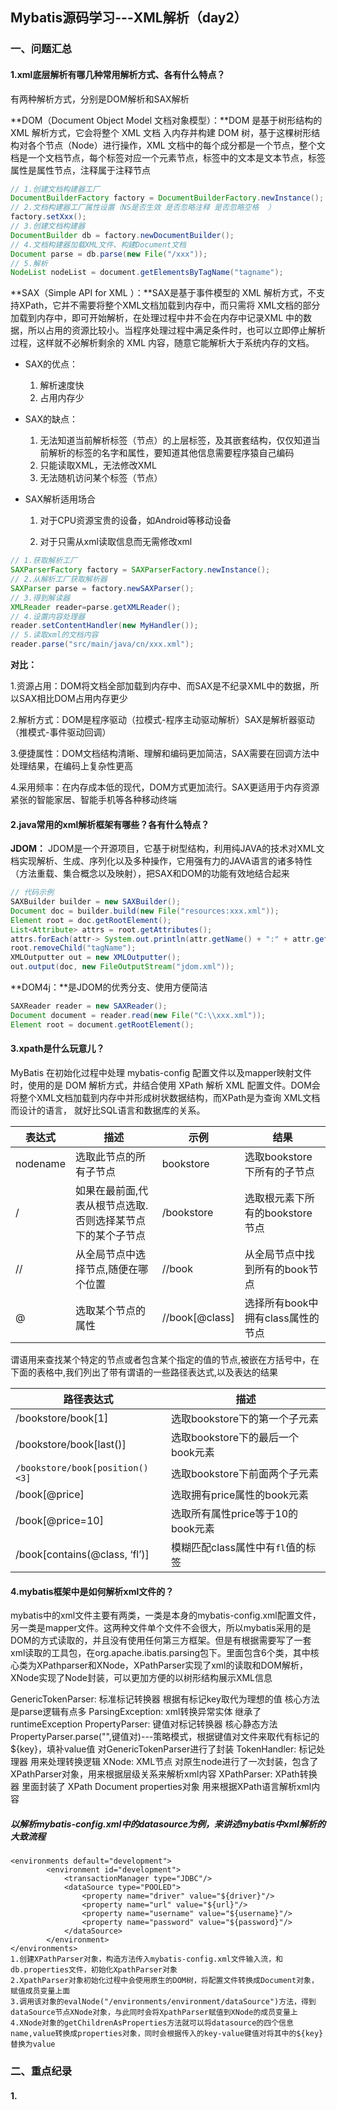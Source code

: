 ## Mybatis源码学习---XML解析（day2）

### 一、问题汇总

#### 1.xml底层解析有哪几种常用解析方式、各有什么特点？

有两种解析方式，分别是DOM解析和SAX解析

**DOM（Document Object Model 文档对象模型）：**DOM 是基于树形结构的 XML 解析方式，它会将整个 XML 文档 入内存并构建 DOM 树，基于这棵树形结构对各个节点（Node）进行操作，XML 文档中的每个成分都是一个节点，整个文档是一个文档节点，每个标签对应一个元素节点，标签中的文本是文本节点，标签属性是属性节点，注释属于注释节点

```java
// 1.创建文档构建器工厂
DocumentBuilderFactory factory = DocumentBuilderFactory.newInstance();
// 2.文档构建器工厂属性设置（NS是否生效 是否忽略注释 是否忽略空格  ）
factory.setXxx();
// 3.创建文档构建器
DocumentBuilder db = factory.newDocumentBuilder();
// 4.文档构建器加载XML文件、构建Document文档
Document parse = db.parse(new File("/xxx"));
// 5.解析
NodeList nodeList = document.getElementsByTagName("tagname");
```

**SAX（Simple API for XML ）：**SAX是基于事件模型的 XML 解析方式，不支持XPath，它并不需要将整个XML文档加载到内存中，而只需将 XML文档的部分加载到内存中，即可开始解析，在处理过程中井不会在内存中记录XML 中的数据，所以占用的资源比较小。当程序处理过程中满足条件时，也可以立即停止解析过程，这样就不必解析剩余的 XML 内容，随意它能解析大于系统内存的文档。

- SAX的优点：

  1. 解析速度快
  2. 占用内存少

- SAX的缺点：

  1. 无法知道当前解析标签（节点）的上层标签，及其嵌套结构，仅仅知道当前解析的标签的名字和属性，要知道其他信息需要程序猿自己编码
  2. 只能读取XML，无法修改XML
  3. 无法随机访问某个标签（节点）

- SAX解析适用场合 

  1. 对于CPU资源宝贵的设备，如Android等移动设备

  2. 对于只需从xml读取信息而无需修改xml

```java
// 1.获取解析工厂
SAXParserFactory factory = SAXParserFactory.newInstance();
// 2.从解析工厂获取解析器
SAXParser parse = factory.newSAXParser();
// 3.得到解读器
XMLReader reader=parse.getXMLReader();
// 4.设置内容处理器
reader.setContentHandler(new MyHandler());
// 5.读取xml的文档内容
reader.parse("src/main/java/cn/xxx.xml");
```

**对比：**

1.资源占用：DOM将文档全部加载到内存中、而SAX是不纪录XML中的数据，所以SAX相比DOM占用内存更少

2.解析方式：DOM是程序驱动（拉模式-程序主动驱动解析）SAX是解析器驱动（推模式-事件驱动回调）

3.便捷属性：DOM文档结构清晰、理解和编码更加简洁，SAX需要在回调方法中处理结果，在编码上复杂性更高

4.采用频率：在内存成本低的现代，DOM方式更加流行。SAX更适用于内存资源紧张的智能家居、智能手机等各种移动终端

#### 2.java常用的xml解析框架有哪些？各有什么特点？

**JDOM：** JDOM是一个开源项目，它基于树型结构，利用纯JAVA的技术对XML文档实现解析、生成、序列化以及多种操作，它用强有力的JAVA语言的诸多特性（方法重载、集合概念以及映射），把SAX和DOM的功能有效地结合起来 

```java
// 代码示例
SAXBuilder builder = new SAXBuilder();
Document doc = builder.build(new File("resources:xxx.xml"));
Element root = doc.getRootElement();
List<Attribute> attrs = root.getAttributes();
attrs.forEach(attr-> System.out.println(attr.getName() + ":" + attr.getValue()));
root.removeChild("tagName");
XMLOutputter out = new XMLOutputter();
out.output(doc, new FileOutputStream("jdom.xml"));
```

**DOM4j：**是JDOM的优秀分支、使用方便简洁

```java
SAXReader reader = new SAXReader();
Document document = reader.read(new File("C:\\xxx.xml"));
Element root = document.getRootElement();
```

#### 3.xpath是什么玩意儿？

MyBatis 在初始化过程中处理 mybatis-config 配置文件以及mapper映射文件时，使用的是 DOM 解析方式，井结合使用 XPath 解析 XML 配置文件。DOM会将整个XML文档加载到内存中并形成树状数据结构，而XPath是为查询 XML文档而设计的语言， 就好比SQL语言和数据库的关系。 

| 表达式   | 描述                                                       | 示例           | 结果                              |
| -------- | ---------------------------------------------------------- | -------------- | --------------------------------- |
| nodename | 选取此节点的所有子节点                                     | bookstore      | 选取bookstore下所有的子节点       |
| /        | 如果在最前面,代表从根节点选取.否则选择某节点下的某个子节点 | /bookstore     | 选取根元素下所有的bookstore节点   |
| //       | 从全局节点中选择节点,随便在哪个位置                        | //book         | 从全局节点中找到所有的book节点    |
| @        | 选取某个节点的属性                                         | //book[@class] | 选择所有book中拥有class属性的节点 |

谓语用来查找某个特定的节点或者包含某个指定的值的节点,被嵌在方括号中，在下面的表格中,我们列出了带有谓语的一些路径表达式,以及表达的结果

| 路径表达式                      | 描述                              |
| ------------------------------- | --------------------------------- |
| /bookstore/book[1]              | 选取bookstore下的第一个子元素     |
| /bookstore/book[last()]         | 选取bookstore下的最后一个book元素 |
| `/bookstore/book[position()<3]` | 选取bookstore下前面两个子元素     |
| /book[@price]                   | 选取拥有price属性的book元素       |
| /book[@price=10]                | 选取所有属性price等于10的book元素 |
| /book[contains(@class, ‘fl’)]   | 模糊匹配class属性中有`fl`值的标签 |

#### 4.mybatis框架中是如何解析xml文件的？
mybatis中的xml文件主要有两类，一类是本身的mybatis-config.xml配置文件，另一类是mapper文件。这两种文件单个文件不会很大，所以mybatis采用的是DOM的方式读取的，并且没有使用任何第三方框架。但是有根据需要写了一套xml读取的工具包，在org.apache.ibatis.parsing包下。里面包含6个类，其中核心类为XPathparser和XNode，XPathParser实现了xml的读取和DOM解析，XNode实现了Node封装，可以更加方便的以树形结构展示XML信息

GenericTokenParser: 标准标记转换器 根据有标记key取代为理想的值 核心方法是parse逻辑有点多
ParsingException: xml转换异常实体 继承了runtimeException
PropertyParser: 键值对标记转换器 核心静态方法PropertyParser.parse("",键值对)---策略模式，根据键值对文件来取代有标记的${key}，填补value值 对GenericTokenParser进行了封装
TokenHandler: 标记处理器 用来处理转换逻辑
XNode: XML节点 对原生node进行了一次封装，包含了XPathParser对象，用来根据层级关系来解析xml内容
XPathParser: XPath转换器 里面封装了 XPath Document properties对象 用来根据XPath语言解析xml内容

##### 以解析mybatis-config.xml中的datasource为例，来讲述mybatis中xml解析的大致流程

```
<environments default="development">
        <environment id="development">
            <transactionManager type="JDBC"/>
            <dataSource type="POOLED">
                <property name="driver" value="${driver}"/>
                <property name="url" value="${url}"/>
                <property name="username" value="${username}"/>
                <property name="password" value="${password}"/>
            </dataSource>
        </environment>
</environments>
1.创建XPathParser对象，构造方法传入mybatis-config.xml文件输入流，和db.properties文件，初始化XpathParser对象
2.XpathParser对象初始化过程中会使用原生的DOM树，将配置文件转换成Document对象，赋值成员变量上面
3.调用该对象的evalNode("/environments/environment/dataSource")方法，得到dataSource节点XNode对象，与此同时会将XpathParser赋值到XNode的成员变量上
4.XNode对象的getChildrenAsProperties方法就可以将datasource的四个信息name,value转换成properties对象，同时会根据传入的key-value键值对将其中的${key}替换为value
```


### 二、重点纪录

#### 1.
